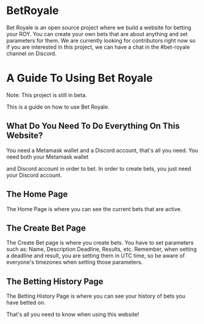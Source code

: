 # BetRoyale

Bet Royale is an open source project where we build a website for betting your ROY. You can create your own bets that are about anything and set parameters for them. We are currently looking for contributors right now so if you are interested in this project, we can have a chat in the #bet-royale channel on Discord.

# A Guide To Using Bet Royale

Note: This project is still in beta.

This is a guide on how to use Bet Royale.

## What Do You Need To Do Everything On This Website?

You need a Metamask wallet and a Discord account, that's all you need. You need both your Metamask wallet

and Discord account in order to bet. In order to create bets, you just need your Discord account.

## The Home Page

The Home Page is where you can see the current bets that are active.

## The Create Bet Page

The Create Bet page is where you create bets. You have to set parameters such as: Name, Description Deadline, Results, etc. Remember, when setting a deadline and result, you are setting them in UTC time, so be aware of everyone's timezones when setting those parameters.

## The Betting History Page

The Betting History Page is where you can see your history of bets you have betted on.

That's all you need to know when using this website!
